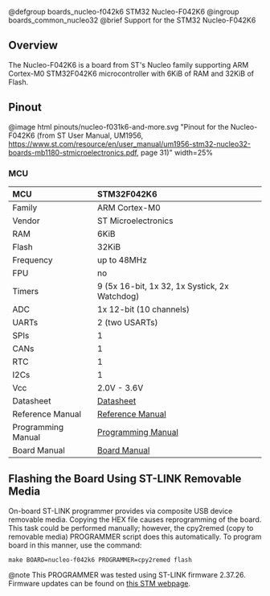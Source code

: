 @defgroup    boards_nucleo-f042k6 STM32 Nucleo-F042K6
@ingroup     boards_common_nucleo32
@brief       Support for the STM32 Nucleo-F042K6

## Overview

The Nucleo-F042K6 is a board from ST's Nucleo family supporting ARM Cortex-M0
STM32F042K6 microcontroller with 6KiB of RAM and 32KiB of Flash.

## Pinout

@image html pinouts/nucleo-f031k6-and-more.svg "Pinout for the Nucleo-F042K6 (from ST User Manual, UM1956, https://www.st.com/resource/en/user_manual/um1956-stm32-nucleo32-boards-mb1180-stmicroelectronics.pdf, page 31)" width=25%

### MCU

| MCU        |    STM32F042K6      |
|:---------- |:------------------- |
| Family     | ARM Cortex-M0       |
| Vendor     | ST Microelectronics |
| RAM        | 6KiB                |
| Flash      | 32KiB               |
| Frequency  | up to 48MHz         |
| FPU        | no                  |
| Timers     | 9 (5x 16-bit, 1x 32, 1x Systick, 2x Watchdog) |
| ADC        | 1x 12-bit (10 channels) |
| UARTs      | 2 (two USARTs)      |
| SPIs       | 1                   |
| CANs       | 1                   |
| RTC        | 1                   |
| I2Cs       | 1                   |
| Vcc        | 2.0V - 3.6V         |
| Datasheet  | [Datasheet](https://www.st.com/resource/en/datasheet/stm32f042k6.pdf) |
| Reference Manual | [Reference Manual](https://www.st.com/resource/en/reference_manual/rm0091-stm32f0x1stm32f0x2stm32f0x8-advanced-armbased-32bit-mcus-stmicroelectronics.pdf) |
| Programming Manual | [Programming Manual](https://www.st.com/resource/en/programming_manual/pm0215-stm32f0-series-cortexm0-programming-manual-stmicroelectronics.pdf) |
| Board Manual | [Board Manual](https://www.st.com/resource/en/user_manual/um1956-stm32-nucleo32-boards-mb1180-stmicroelectronics.pdf) |

## Flashing the Board Using ST-LINK Removable Media

On-board ST-LINK programmer provides via composite USB device removable media.
Copying the HEX file causes reprogramming of the board. This task
could be performed manually; however, the cpy2remed (copy to removable
media) PROGRAMMER script does this automatically. To program board in
this manner, use the command:
```
make BOARD=nucleo-f042k6 PROGRAMMER=cpy2remed flash
```
@note This PROGRAMMER was tested using ST-LINK firmware 2.37.26. Firmware updates
      can be found on [this STM webpage](https://www.st.com/en/development-tools/stsw-link007.html).
